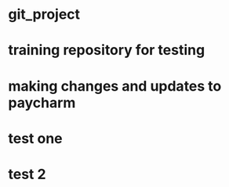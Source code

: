 # git_project
# training repository for testing
# making changes and updates to paycharm
# test one
# test 2
